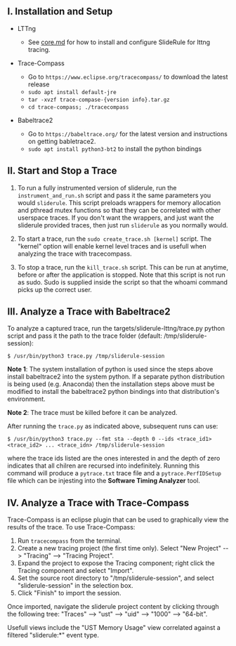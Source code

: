 ## I. Installation and Setup

* LTTng
    - See [core.md](../../packages/core/core.md) for how to install and configure SlideRule for lttng tracing.

* Trace-Compass
    - Go to `https://www.eclipse.org/tracecompass/` to download the latest release
    - `sudo apt install default-jre`
    - `tar -xvzf trace-compase-{version info}.tar.gz`
    - `cd trace-compass; ./tracecompass`

* Babeltrace2
    - Go to `https://babeltrace.org/` for the latest version and instructions on getting babletrace2.
    - `sudo apt install python3-bt2` to install the python bindings

## II. Start and Stop a Trace

1. To run a fully instrumented version of sliderule, run the `instrument_and_run.sh` script and pass it the same parameters you would `sliderule`.  This script preloads wrappers for memory allocation and pthread mutex functions so that they can be correlated with other userspace traces.  If you don't want the wrappers, and just want the sliderule provided traces, then just run `sliderule` as you normally would.

2. To start a trace, run the `sudo create_trace.sh [kernel]` script.  The "kernel" option will enable kernel level traces and is usefull when analyzing the trace with tracecompass.

3. To stop a trace, run the `kill_trace.sh` script.  This can be run at anytime, before or after the application is stopped.  Note that this script is not run as sudo.  Sudo is supplied inside the script so that the whoami command picks up the correct user.


## III. Analyze a Trace with Babeltrace2

To analyze a captured trace, run the targets/sliderule-lttng/trace.py python script and pass it the path to the trace folder (default: /tmp/sliderule-session): 
```
$ /usr/bin/python3 trace.py /tmp/sliderule-session  
```

__Note 1__: The system installation of python is used since the steps above install babeltrace2 into the system python.  If a separate python distribution is being used (e.g. Anaconda) then the installation steps above must be modified to install the babeltrace2 python bindings into that distribution's environment.

__Note 2__: The trace must be killed before it can be analyzed.

After running the `trace.py` as indicated above, subsequent runs can use:
```
$ /usr/bin/python3 trace.py --fmt sta --depth 0 --ids <trace_id1> <trace_id2> ... <trace_idn> /tmp/sliderule-session
```
where the trace ids listed are the ones interested in and the depth of zero indicates that all chilren are recursed into indefinitely.  Running this command will produce a `pytrace.txt` trace file and a `pytrace.PerfIDSetup` file which can be injesting into the __Software Timing Analyzer__ tool.

## IV. Analyze a Trace with Trace-Compass

Trace-Compass is an eclipse plugin that can be used to graphically view the results of the trace.  To use Trace-Compass:

1. Run `tracecompass` from the terminal.
2. Create a new tracing project (the first time only). Select "New Project" --> "Tracing" --> "Tracing Project".
3. Expand the project to expose the Tracing component; right click the Tracing component and select "Import".
4. Set the source root directory to "/tmp/sliderule-session", and select "sliderule-session" in the selection box.
5. Click "Finish" to import the session.

Once imported, navigate the sliderule project content by clicking through the following tree: "Traces" --> "ust" --> "uid" --> "1000" --> "64-bit".

Usefull views include the "UST Memory Usage" view correlated against a filtered "sliderule:*" event type.


